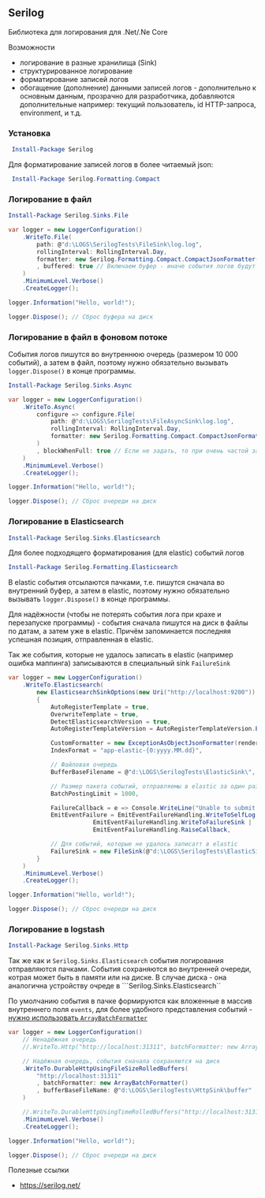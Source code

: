 ## Serilog
Библиотека для логирования для .Net/.Ne Core

Возможности
* логирование в разные хранилища (Sink)
* структурированное логирование
* форматирование записей логов
* обогащение (дополнение) данными записей логов - дополнительно к основным данным, прозрачно для разработчика, добавляются дополнительные например: текущий пользователь, id HTTP-запроса, environment, и т.д.

### Установка

```powershell
 Install-Package Serilog
 ```
Для форматирование записей логов в более читаемый json:
```powershell
 Install-Package Serilog.Formatting.Compact
 ```

### Логирование в файл
```powershell
Install-Package Serilog.Sinks.File
```

```c#
var logger = new LoggerConfiguration()
    .WriteTo.File(
        path: @"d:\LOGS\SerilogTests\FileSink\log.log",
        rollingInterval: RollingInterval.Day,
        formatter: new Serilog.Formatting.Compact.CompactJsonFormatter() 
        , buffered: true // Включаем буфер - иначе события логов будут сбрасываться на диск при каждой операции логирования
    )
    .MinimumLevel.Verbose()
    .CreateLogger();

logger.Information("Hello, world!");

logger.Dispose(); // Сброс буфера на диск

```

### Логирование в файл в фоновом потоке

События логов пишутся во внутреннюю очередь (размером 10 000 событий), а затем в файл, поэтому нужно обязательно вызывать ```logger.Dispose()```  в конце программы.

```powershell
Install-Package Serilog.Sinks.Async
```

```c#
var logger = new LoggerConfiguration()
    .WriteTo.Async(
        configure => configure.File(
            path: @"d:\LOGS\SerilogTests\FileAsyncSink\log.log",
            rollingInterval: RollingInterval.Day,
            formatter: new Serilog.Formatting.Compact.CompactJsonFormatter()
        )
        , blockWhenFull: true // Если не задать, то при очень частой записи логово - часть событий может потеряться
    )
    .MinimumLevel.Verbose()
    .CreateLogger();

logger.Information("Hello, world!");

logger.Dispose(); // Сброс очереди на диск
```

### Логирование в Elasticsearch

```powershell
Install-Package Serilog.Sinks.Elasticsearch
```

Для более подходящего форматирования (для elastic) событий логов
```powershell
Install-Package Serilog.Formatting.Elasticsearch
```

В elastic события отсылаются пачками, т.е. пишутся сначала во внутренний буфер, а затем в elastic, поэтому нужно обязательно вызывать ```logger.Dispose()``` в конце программы.

Для надёжности (чтобы не потерять события лога при крахе и перезапуске программы) - события сначала пишутся на диск в файлы по датам, а затем уже в elastic. Причём запоминается последняя успешная позиция, отправленная в elastic.

Так же события, которые не удалось записать в elastic (например ошибка маппинга) записываются в специальный sink ```FailureSink```

```c#
var logger = new LoggerConfiguration()
    .WriteTo.Elasticsearch(
        new ElasticsearchSinkOptions(new Uri("http://localhost:9200"))
        {
            AutoRegisterTemplate = true,
            OverwriteTemplate = true,
            DetectElasticsearchVersion = true,
            AutoRegisterTemplateVersion = AutoRegisterTemplateVersion.ESv7,

            CustomFormatter = new ExceptionAsObjectJsonFormatter(renderMessage: true),
            IndexFormat = "app-elastic-{0:yyyy.MM.dd}",

            // Файловая очередь
            BufferBaseFilename = @"d:\LOGS\SerilogTests\ElasticSink\",

            // Размер пакета событий, отправляемы в elastic за один раз
            BatchPostingLimit = 1000,

            FailureCallback = e => Console.WriteLine("Unable to submit event " + e.MessageTemplate),
            EmitEventFailure = EmitEventFailureHandling.WriteToSelfLog |
                        EmitEventFailureHandling.WriteToFailureSink |
                        EmitEventFailureHandling.RaiseCallback,

            // Для событий, которые не удалось записатт в elastic 
            FailureSink = new FileSink(@"d:\LOGS\SerilogTests\ElasticSink\failures.txt", new JsonFormatter(), null)
        }
    )
    .MinimumLevel.Verbose()
    .CreateLogger();

logger.Information("Hello, world!");

logger.Dispose(); // Сброс очереди на диск
```

### Логирование в logstash

```powershell
Install-Package Serilog.Sinks.Http
```

Так же как и ```Serilog.Sinks.Elasticsearch``` события логирования отправляются пачками. События сохраняются во внутренней очереди, котрая может быть в памяти или на диске. В случае диска - она аналогична устройству очреде в ```Serilog.Sinks.Elasticsearch``

По умолчанию события в пачке формируются как вложенные в массив внутреннего поля ```events```, для более удобного представления событий - [нужно использовать ```ArrayBatchFormatter```](https://github.com/FantasticFiasco/serilog-sinks-http/wiki/Batch-formatters)

```c#
var logger = new LoggerConfiguration()
    // Ненадёжная очередь
    //.WriteTo.Http("http://localhost:31311", batchFormatter: new ArrayBatchFormatter())

    // Надёжная очередь, события сначала сохраняются на диск
    .WriteTo.DurableHttpUsingFileSizeRolledBuffers(
        "http://localhost:31311"
        , batchFormatter: new ArrayBatchFormatter()
        , bufferBaseFileName: @"d:\LOGS\SerilogTests\HttpSink\buffer"
    )

    //.WriteTo.DurableHttpUsingTimeRolledBuffers("http://localhost:31311", batchFormatter: new ArrayBatchFormatter())
    .MinimumLevel.Verbose()
    .CreateLogger();

logger.Information("Hello, world!");

logger.Dispose(); // Сброс очереди на диск
```


Полезные ссылки
* https://serilog.net/